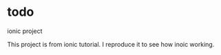 # todo
ionic project

This project is from ionic tutorial. I reproduce it to see how inoic working.
